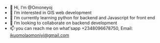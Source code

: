 - 👋 Hi, I’m @Omoneyoj
- 👀 I’m interested in GIS web development
- 🌱 I’m currently learning python for backend and Javascript for front end
- 💞️ I’m looking to collaborate on backend development
- 📫 you can reach me on what'sapp +2348096678750, Email: ikuomolaomoniyi@gmail.com 

<!---
Omoneyoj/Omoneyoj is a ✨ special ✨ repository because its `README.md` (this file) appears on your GitHub profile.
You can click the Preview link to take a look at your changes.
--->
